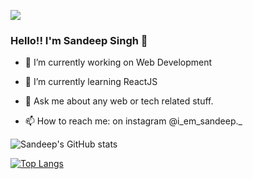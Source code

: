 ![](https://komarev.com/ghpvc/?username=sandeep-singh26&color=blue)

### Hello!! I'm Sandeep Singh 👋






- 🔭 I’m currently working on Web Development
- 🌱 I’m currently learning ReactJS


- 💬 Ask me about any web or tech related stuff.
- 📫 How to reach me: on instagram @i_em_sandeep._


![Sandeep's GitHub stats](https://github-readme-stats.vercel.app/api?username=sandeep-singh26&show_icons=true&theme=dark)

[![Top Langs](https://github-readme-stats.vercel.app/api/top-langs/?username=sandeep-singh26&layout=compact)](https://github.com/sandeep-singh26/github-readme-stats)




